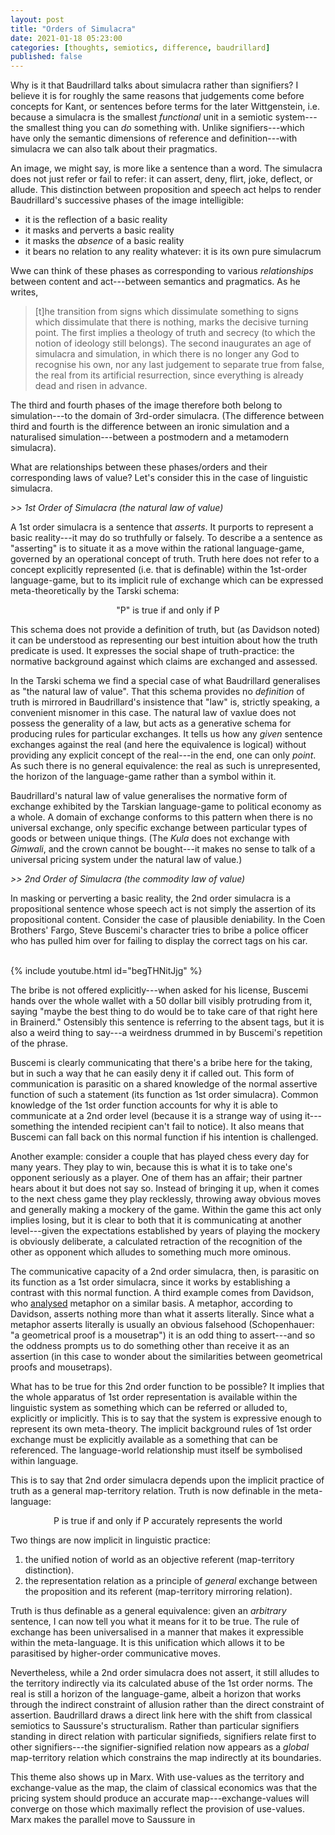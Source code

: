 ```yaml
---
layout: post
title: "Orders of Simulacra"
date: 2021-01-18 05:23:00
categories: [thoughts, semiotics, difference, baudrillard]
published: false
---
```


Why is it that Baudrillard talks about simulacra rather than signifiers? I believe it is for roughly the same reasons that judgements come before concepts for Kant, or sentences before terms for the later Wittgenstein, i.e. because a simulacra is the smallest _functional_ unit in a semiotic system---the smallest thing you can _do_ something with. Unlike signifiers---which have only the semantic dimensions of reference and definition---with simulacra we can also talk about their pragmatics.

An image, we might say, is more like a sentence than a word. The simulacra does not just refer or fail to refer: it can assert, deny, flirt, joke, deflect, or allude. This distinction between proposition and speech act helps to render Baudrillard's successive phases of the image intelligible:

- it is the reflection of a basic reality
- it masks and perverts a basic reality
- it masks the _absence_ of a basic reality
- it bears no relation to any reality whatever: it is its own pure simulacrum

Wwe can think of these phases as corresponding to various _relationships_ between content and act---between semantics and pragmatics. As he writes,

> [t]he transition from signs which dissimulate something to signs which dissimulate that there is nothing, marks the decisive turning point. The first implies a theology of truth and secrecy (to which the notion of ideology still belongs). The second inaugurates an age of simulacra and simulation, in which there is no longer any God to recognise his own, nor any last judgement to separate true from false, the real from its artificial resurrection, since everything is already dead and risen in advance.

The third and fourth phases of the image therefore both belong to simulation---to the domain of 3rd-order simulacra. (The difference between third and fourth is the difference between an ironic simulation and a naturalised simulation---between a postmodern and a metamodern simulacra).

What are relationships between these phases/orders and their corresponding laws of value? Let's consider this in the case of linguistic simulacra.
<br />

_>> 1st Order of Simulacra (the natural law of value)_

A 1st order simulacra is a sentence that _asserts_. It purports to represent a basic reality---it may do so truthfully or falsely. To describe a a sentence as "asserting" is to situate it as a move within the rational language-game, governed by an operational concept of truth. Truth here does not refer to a concept explicitly represented (i.e. that is definable) within the 1st-order language-game, but to its implicit rule of exchange which can be expressed meta-theoretically by the Tarski schema:

<p align="center">"P" is true if and only if P</p>

This schema does not provide a definition of truth, but (as Davidson noted) it can be understood as representing our best intuition about how the truth predicate is used. It expresses the social shape of truth-practice: the normative background against which claims are exchanged and assessed.

In the Tarski schema we find a special case of what Baudrillard generalises as "the natural law of value". That this schema provides no _definition_ of truth is mirrored in Baudrillard's insistence that "law" is, strictly speaking, a convenient misnomer in this case. The natural law of vaxlue does not possess the generality of a law, but acts as a generative schema for producing rules for particular exchanges. It tells us how any _given_ sentence exchanges against the real (and here the equivalence is logical) without providing any explicit concept of the real---in the end, one can only _point_. As such there is no general equivalence: the real as such is unrepresented, the horizon of the language-game rather than a symbol within it.

Baudrillard's natural law of value generalises the normative form of exchange exhibited by the Tarskian language-game to political economy as a whole. A domain of exchange conforms to this pattern when there is no universal exchange, only specific exchange between particular types of goods or between unique things. (The _Kula_ does not exchange with _Gimwali_, and the crown cannot be bought---it makes no sense to talk of a universal pricing system under the natural law of value.)
<br />

_>> 2nd Order of Simulacra (the commodity law of value)_

In masking or perverting a basic reality, the 2nd order simulacra is a propositional sentence whose speech act is not simply the assertion of its propositional content. Consider the case of plausible deniability. In the Coen Brothers' Fargo, Steve Buscemi's character tries to bribe a police officer who has pulled him over for failing to display the correct tags on his car.

<br />
{% include youtube.html id="begTHNitJjg" %}
<br />

The bribe is not offered explicitly---when asked for his license, Buscemi hands over the whole wallet with a 50 dollar bill visibly protruding from it, saying "maybe the best thing to do would be to take care of that right here in Brainerd." Ostensibly this sentence is referring to the absent tags, but it is also a weird thing to say---a weirdness drummed in by Buscemi's repetition of the phrase.

Buscemi is clearly communicating that there's a bribe here for the taking, but in such a way that he can easily deny it if called out. This form of communication is parasitic on a shared knowledge of the normal assertive function of such a statement (its function as 1st order simulacra). Common knowledge of the 1st order function accounts for why it is able to communicate at a 2nd order level (because it is a strange way of using it---something the intended recipient can't fail to notice). It also means that Buscemi can fall back on this normal function if his intention is challenged.

Another example: consider a couple that has played chess every day for many years. They play to win, because this is what it is to take one's opponent seriously as a player. One of them has an affair; their partner hears about it but does not say so. Instead of bringing it up, when it comes to the next chess game they play recklessly, throwing away obvious moves and generally making a mockery of the game. Within the game this act only implies losing, but it is clear to both that it is communicating at another level---given the expectations established by years of playing the mockery is obviously deliberate, a calculated retraction of the recognition of the other as opponent which alludes to something much more ominous.

The communicative capacity of a 2nd order simulacra, then, is parasitic on its function as a 1st order simulacra, since it works by establishing a contrast with this normal function. A third example comes from Davidson, who [analysed]({{site.baseurl}}/assets/pdf/davidson-metaphor.pdf) metaphor on a similar basis. A metaphor, according to Davidson, asserts nothing more than what it asserts literally. Since what a metaphor asserts literally is usually an obvious falsehood (Schopenhauer: "a geometrical proof is a mousetrap") it is an odd thing to assert---and so the oddness prompts us to do something other than receive it as an assertion (in this case to wonder about the similarities between geometrical proofs and mousetraps).

What has to be true for this 2nd order function to be possible? It implies that the whole apparatus of 1st order representation is available within the linguistic system as something which can be referred or alluded to, explicitly or implicitly. This is to say that the system is expressive enough to represent its own meta-theory. The implicit background rules of 1st order exchange must be explicitly available as a something that can be referenced. The language-world relationship must itself be symbolised within language.

This is to say that 2nd order simulacra depends upon the implicit practice of truth as a general map-territory relation. Truth is now definable in the meta-language:

<p align="center">P is true if and only if P accurately represents the world</p>

Two things are now implicit in linguistic practice:

1. the unified notion of world as an objective referent (map-territory distinction).
2. the representation relation as a principle of _general_ exchange between the proposition and its referent (map-territory mirroring relation).

Truth is thus definable as a general equivalence: given an _arbitrary_ sentence, I can now tell you what it means for it to be true. The rule of exchange has been universalised in a manner that makes it expressible within the meta-language. It is this unification which allows it to be parasitised by higher-order communicative moves.

Nevertheless, while a 2nd order simulacra does not assert, it still alludes to the territory indirectly via its calculated abuse of the 1st order norms. The real is still a horizon of the language-game, albeit a horizon that works through the indirect constraint of allusion rather than the direct constraint of assertion. Baudrillard draws a direct link here with the shift from classical semiotics to Saussure's structuralism. Rather than particular signifiers standing in direct relation with particular signifieds, signifiers relate first to other signifiers---the signifier-signified relation now appears as a _global_ map-territory relation which constrains the map indirectly at its boundaries.

This theme also shows up in Marx. With use-values as the territory and exchange-value as the map, the claim of classical economics was that the pricing system should produce an accurate map---exchange-values will converge on those which maximally reflect the provision of use-values. Marx makes the parallel move to Saussure in
